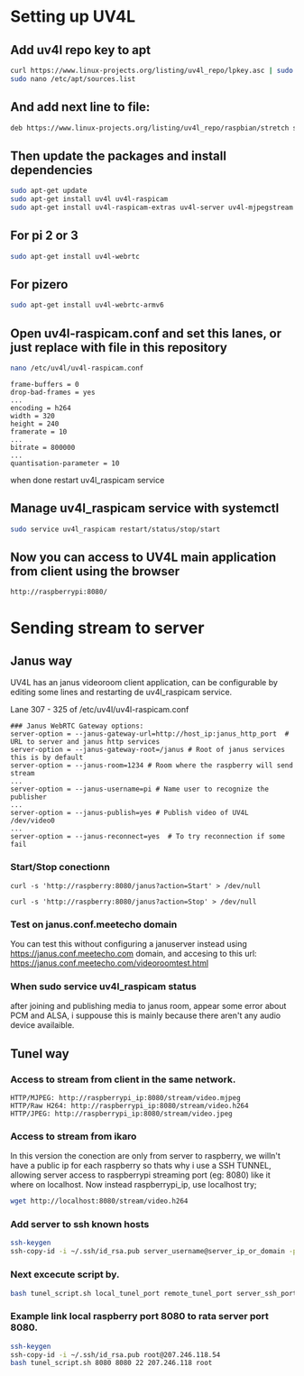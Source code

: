 # Setting up UV4L  
## Add uv4l repo key to apt
```bash
curl https://www.linux-projects.org/listing/uv4l_repo/lpkey.asc | sudo apt-key add -  
sudo nano /etc/apt/sources.list
```
## And add next line to file:
```bash
deb https://www.linux-projects.org/listing/uv4l_repo/raspbian/stretch stretch main  
```
## Then update the packages and install dependencies
```bash
sudo apt-get update  
sudo apt-get install uv4l uv4l-raspicam  
sudo apt-get install uv4l-raspicam-extras uv4l-server uv4l-mjpegstream uv4l-demos uv4l-xmpp-bridge  
```
## For pi 2 or 3  
```bash
sudo apt-get install uv4l-webrtc  
```
## For pizero
```bash
sudo apt-get install uv4l-webrtc-armv6  
```
## Open uv4l-raspicam.conf and set this lanes, or just replace with file in this repository
```bash
nano /etc/uv4l/uv4l-raspicam.conf
```
```
frame-buffers = 0  
drop-bad-frames = yes  
...  
encoding = h264  
width = 320  
height = 240  
framerate = 10  
...  
bitrate = 800000  
...  
quantisation-parameter = 10  
```
when done restart uv4l_raspicam service  
## Manage uv4l_raspicam service with systemctl
```bash
sudo service uv4l_raspicam restart/status/stop/start 
``` 
## Now you can access to UV4L main application from client using the browser
```
http://raspberrypi:8080/
```

# Sending stream to server

## Janus way
UV4L has an janus videoroom client application, can be configurable by editing some lines and restarting de uv4l_raspicam service.

Lane 307 - 325 of /etc/uv4l/uv4l-raspicam.conf
```
### Janus WebRTC Gateway options:
server-option = --janus-gateway-url=http://host_ip:janus_http_port  # URL to server and janus http services 
server-option = --janus-gateway-root=/janus # Root of janus services this is by default
server-option = --janus-room=1234 # Room where the raspberry will send stream
...
server-option = --janus-username=pi # Name user to recognize the publisher
...
server-option = --janus-publish=yes # Publish video of UV4L /dev/video0
...
server-option = --janus-reconnect=yes  # To try reconnection if some fail

```
### Start/Stop conectionn
```
curl -s 'http://raspberry:8080/janus?action=Start' > /dev/null  
```
```
curl -s 'http://raspberry:8080/janus?action=Stop' > /dev/null  
```
### Test on janus.conf.meetecho domain
You can test this without configuring a januserver instead using https://janus.conf.meetecho.com domain, and accesing to this  url: https://janus.conf.meetecho.com/videoroomtest.html

### When sudo service uv4l_raspicam status
after joining and publishing media to janus room, appear some error about PCM and ALSA, i suppouse this is mainly because there aren't any audio device availaible.

## Tunel way
### Access to stream from client in the same network.
```
HTTP/MJPEG: http://raspberrypi_ip:8080/stream/video.mjpeg  
HTTP/Raw H264: http://raspberrypi_ip:8080/stream/video.h264    
HTTP/JPEG: http://raspberrypi_ip:8080/stream/video.jpeg  
```
### Access to stream from ikaro
In this version the conection are only from server to raspberry, we willn't have a public ip for each raspberry so thats why i use a SSH TUNNEL, allowing server access to raspberrypi streaming port (eg: 8080) like it where on localhost. Now instead raspberrypi_ip, use localhost try;
```bash
wget http://localhost:8080/stream/video.h264
```
### Add server to ssh known hosts
```bash
ssh-keygen
ssh-copy-id -i ~/.ssh/id_rsa.pub server_username@server_ip_or_domain -p server_ssh_port
```
### Next excecute script by.
```bash
bash tunel_script.sh local_tunel_port remote_tunel_port server_ssh_port server_ip_or_domain server_username
```
### Example link local raspberry port 8080 to rata server port 8080.
```bash
ssh-keygen 
ssh-copy-id -i ~/.ssh/id_rsa.pub root@207.246.118.54
bash tunel_script.sh 8080 8080 22 207.246.118 root
```



